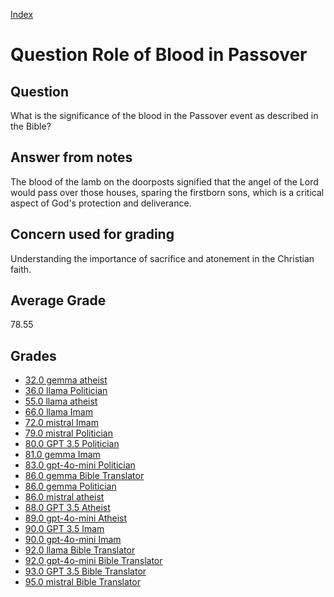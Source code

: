 
[Index](../../index.md)
# Question Role of Blood in Passover
## Question
What is the significance of the blood in the Passover event as described in the Bible?

## Answer from notes
The blood of the lamb on the doorposts signified that the angel of the Lord would pass over those houses, sparing the firstborn sons, which is a critical aspect of God's protection and deliverance.

## Concern used for grading
Understanding the importance of sacrifice and atonement in the Christian faith.

## Average Grade
78.55

## Grades
 * [32.0 gemma atheist](../answers/gemma_atheist/Role_of_Blood_in_Passover.md)
 * [36.0 llama Politician](../answers/llama_Politician/Role_of_Blood_in_Passover.md)
 * [55.0 llama atheist](../answers/llama_atheist/Role_of_Blood_in_Passover.md)
 * [66.0 llama Imam](../answers/llama_Imam/Role_of_Blood_in_Passover.md)
 * [72.0 mistral Imam](../answers/mistral_Imam/Role_of_Blood_in_Passover.md)
 * [79.0 mistral Politician](../answers/mistral_Politician/Role_of_Blood_in_Passover.md)
 * [80.0 GPT 3.5 Politician](../answers/GPT_3.5_Politician/Role_of_Blood_in_Passover.md)
 * [81.0 gemma Imam](../answers/gemma_Imam/Role_of_Blood_in_Passover.md)
 * [83.0 gpt-4o-mini Politician](../answers/gpt-4o-mini_Politician/Role_of_Blood_in_Passover.md)
 * [86.0 gemma Bible Translator](../answers/gemma_Bible_Translator/Role_of_Blood_in_Passover.md)
 * [86.0 gemma Politician](../answers/gemma_Politician/Role_of_Blood_in_Passover.md)
 * [86.0 mistral atheist](../answers/mistral_atheist/Role_of_Blood_in_Passover.md)
 * [88.0 GPT 3.5 Atheist](../answers/GPT_3.5_Atheist/Role_of_Blood_in_Passover.md)
 * [89.0 gpt-4o-mini Atheist](../answers/gpt-4o-mini_Atheist/Role_of_Blood_in_Passover.md)
 * [90.0 GPT 3.5 Imam](../answers/GPT_3.5_Imam/Role_of_Blood_in_Passover.md)
 * [90.0 gpt-4o-mini Imam](../answers/gpt-4o-mini_Imam/Role_of_Blood_in_Passover.md)
 * [92.0 llama Bible Translator](../answers/llama_Bible_Translator/Role_of_Blood_in_Passover.md)
 * [92.0 gpt-4o-mini Bible Translator](../answers/gpt-4o-mini_Bible_Translator/Role_of_Blood_in_Passover.md)
 * [93.0 GPT 3.5 Bible Translator](../answers/GPT_3.5_Bible_Translator/Role_of_Blood_in_Passover.md)
 * [95.0 mistral Bible Translator](../answers/mistral_Bible_Translator/Role_of_Blood_in_Passover.md)
